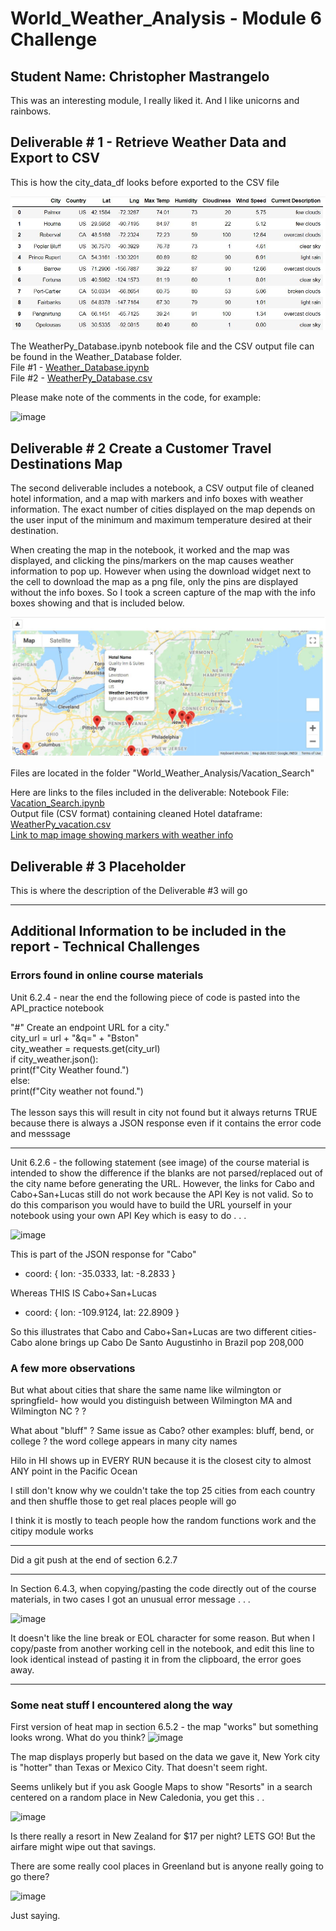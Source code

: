 # World_Weather_Analysis - Module 6 Challenge
## Student Name: Christopher Mastrangelo

This was an interesting module, I really liked it.  And I like unicorns and rainbows.

## Deliverable # 1 - Retrieve Weather Data and Export to CSV

This is how the city_data_df looks before exported to the CSV file 

![image](./Weather_Database/gwu20210806_city_data_df_head_image.JPG)

The WeatherPy_Database.ipynb notebook file and the CSV output file can be found in the Weather_Database folder. 
<br>File #1 - 
<a href="https://github.com/gcmastra/World_Weather_Analysis/blob/8e19b7e0cab8a8b902a97545805449c652c1be8b/Weather_Database/Weather_Database.ipynb">Weather_Database.ipynb</a>
<br>File #2 - 
<a href="https://github.com/gcmastra/World_Weather_Analysis/blob/8e19b7e0cab8a8b902a97545805449c652c1be8b/Weather_Database/WeatherPy_Database.csv">WeatherPy_Database.csv</a>

Please make note of the comments in the code, for example: 

![image](https://user-images.githubusercontent.com/86205000/128585765-265e4353-26c3-4bf0-a125-10be5e793757.png)


## Deliverable # 2 Create a Customer Travel Destinations Map

The second deliverable includes a notebook, a CSV output file of cleaned hotel information, and a map with markers and info boxes with weather information.  The exact number of cities displayed on the map depends on the user input of the minimum and maximum temperature desired at their destination. 

When creating the map in the notebook, it worked and the map was displayed, and clicking the pins/markers on the map causes weather information to pop up.  However when using the download widget next to the cell to download the map as a png file, only the pins are displayed without the info boxes.  So I took a screen capture of the map with the info boxes showing and that is included below. 

![image](/Vacation_Search/gwu20210807_challenge_deliverable2_map_image_with_markers.JPG)

Files are located in the folder "World_Weather_Analysis/Vacation_Search"

Here are links to the files included in the deliverable: 
Notebook File: <a href="">Vacation_Search.ipynb</a><br>
Output file (CSV format) containing cleaned Hotel dataframe: <a href="">WeatherPy_vacation.csv</a>
<br><a href="https://github.com/gcmastra/World_Weather_Analysis/blob/2e13a1cb5416a5edf3200b46fb35ed62388e1b56/Vacation_Search/gwu20210807_challenge_deliverable2_map_image_with_markers.JPG">Link to map image showing markers with weather info</a><br>

## Deliverable # 3 Placeholder

This is where the description of the Deliverable #3 will go


<hr>

## Additional Information to be included in the report - Technical Challenges
### Errors found in online course materials

Unit 6.2.4 - near the end the following piece of code is pasted into the API_practice notebook

"#" Create an endpoint URL for a city."<br>
city_url = url + "&q=" + "Bston"<br>
city_weather = requests.get(city_url)<br>
if city_weather.json():<br>
  print(f"City Weather found.")<br>
else:<br>
  print(f"City weather not found.")<br>
<br>
The lesson says this will result in city not found but it always returns TRUE because there is always a JSON response even if it contains the error code and messsage
<hr>
Unit 6.2.6 - the following statement (see image) of the course material is intended to show the difference if the blanks are not parsed/replaced out of the city name before
generating the URL.  However, the links for Cabo and Cabo+San+Lucas still do not work because the API Key is not valid.  So to do this comparison you would 
have to build the URL yourself in your notebook using your own API Key which is easy to do . . . 

![image](https://user-images.githubusercontent.com/86205000/127163664-fc99fc7e-468b-491d-bdae-6d8bb1f0ef0a.png)

This is part of the JSON response for "Cabo"<br>
<ul><li>coord: {
lon: -35.0333,
lat: -8.2833
}</li>
</ul>

Whereas THIS IS Cabo+San+Lucas<br>
<ul>
  <li>coord: {
lon: -109.9124,
lat: 22.8909
}</li></ul>

So this illustrates that Cabo and Cabo+San+Lucas are two different cities- Cabo alone brings up Cabo De Santo Augustinho in Brazil pop 208,000

### A few more observations

But what about cities that share the same name like wilmington or springfield- how would you distinguish between Wilmington MA and Wilmington NC  ? ?

What about "bluff" ? Same issue as Cabo? other examples: bluff, bend,  or college ? the word college appears in many city names 

Hilo in HI shows up in EVERY RUN because it is the closest city to almost ANY point in the Pacific Ocean

I still don't know why we couldn't take the top 25 cities from each country and then shuffle those to get real places people will go

I think it is mostly to teach people how the random functions work and the citipy module works

<hr>

Did a git push at the end of section 6.2.7

<hr>


In Section 6.4.3, when copying/pasting the code directly out of the course materials, in two cases I got an unusual error message . . .

![image](https://user-images.githubusercontent.com/86205000/127552457-8e6d974a-bbc3-4963-ae14-29be921f05ee.png)

It doesn't like the line break or EOL character for some reason.  But when I copy/paste from another working cell in the notebook, 
and edit this line to look identical instead of pasting it in from the clipboard, the error goes away. 

<hr>

### Some neat stuff I encountered along the way

First version of heat map in section 6.5.2 - the map "works" but something looks wrong.  What do you think? 
![image](https://user-images.githubusercontent.com/86205000/127306793-cff5c81a-b80f-4351-a36c-b5f417c86ca5.png)

The map displays properly but based on the data we gave it, New York city is "hotter" than Texas or Mexico City.  That doesn't seem right.

Seems unlikely but if you ask Google Maps to show "Resorts" in a search centered on a random place in New Caledonia, you get this . . 

![image](https://user-images.githubusercontent.com/86205000/127017078-20df8dce-0825-4dea-8c66-d0cc5bf09680.png)

Is there really a resort in New Zealand for $17 per night? LETS GO! But the airfare might wipe out that savings.

There are some really cool places in Greenland but is anyone really going to go there? 

![image](https://user-images.githubusercontent.com/86205000/127206910-a690c432-bded-4438-bf1c-4c746a49797d.png)

Just saying.  
